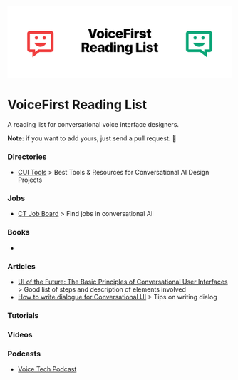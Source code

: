 ![VoiceFirst Reading List](header.png)

# VoiceFirst Reading List

A reading list for conversational voice interface designers.

**Note:** if you want to add yours, just send a pull request. 👋

### Directories
- [CUI Tools](https://cui.tools) > Best Tools & Resources for Conversational AI Design Projects

### Jobs
- [CT Job Board](https://cui.tools/job-board/) > Find jobs in conversational AI

### Books
- 

### Articles
- [UI of the Future: The Basic Principles of Conversational User Interfaces](https://www.shopify.com/partners/blog/conversational-user-interfaces) > Good list of steps and description of elements involved
- [How to write dialogue for Conversational UI](http://hvdam.com/dialogue-for-conversational-ui/) > Tips on writing dialog 

### Tutorials

### Videos

### Podcasts
- [Voice Tech Podcast](https://voicetechpodcast.com)
